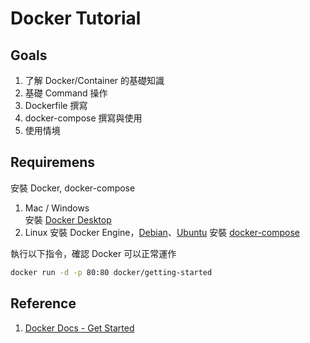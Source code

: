 # Docker Tutorial

## Goals

1. 了解 Docker/Container 的基礎知識
2. 基礎 Command 操作
3. Dockerfile 撰寫
4. docker-compose 撰寫與使用
5. 使用情境

## Requiremens

安裝 Docker, docker-compose

1. Mac / Windows  
    安裝 [Docker Desktop](https://www.docker.com/products/docker-desktop)
2. Linux
    安裝 Docker Engine，[Debian](https://docs.docker.com/engine/install/debian/)、[Ubuntu](https://docs.docker.com/engine/install/ubuntu/)
    安裝 [docker-compose](https://docs.docker.com/compose/install/#install-compose)

執行以下指令，確認 Docker 可以正常運作

```bash
docker run -d -p 80:80 docker/getting-started
```

## Reference

1. [Docker Docs - Get Started](https://docs.docker.com/get-started/)
